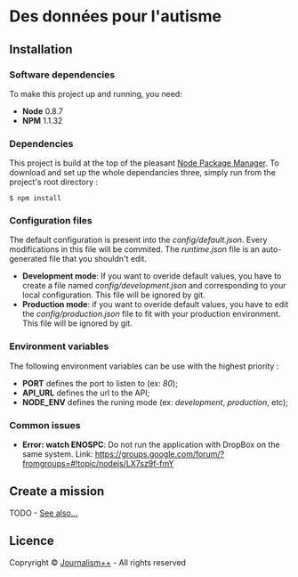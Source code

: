 # Des données pour l'autisme
## Installation
### Software dependencies
To make this project up and running, you need:

* **Node** 0.8.7
* **NPM** 1.1.32


### Dependencies
This project is build at the top of the pleasant [Node Package Manager](http://npmjs.org/). To download and set up the whole dependancies three, simply run from the project's root directory :

    $ npm install

### Configuration files
The default configuration is present into the *config/default.json*. Every modifications in this file will be commited. The *runtime.json* file is an auto-generated file that you shouldn't edit.

* **Development mode**: If you want to overide default values, you have to create a file named *config/development.json* and corresponding to your local configuration. This file will be ignored by git. 
* **Production mode**: if you want to overide default values, you have to edit the *config/production.json* file to fit with your production environment. This file will be ignored by git. 

### Environment variables
The following environment variables can be use with the highest priority :

* **PORT** defines the port to listen to (ex: *80*);
* **API_URL** defines the url to the API;
* **NODE_ENV** defines the runing mode (ex: *development*, *production*, etc);

### Common issues
* **Error: watch ENOSPC**: Do not run the application with DropBox on the same system.
Link: https://groups.google.com/forum/?fromgroups=#!topic/nodejs/LX7sz9f-fmY

## Create a mission
TODO - [See also...](https://github.com/jplusplus/desdonneespourlautisme)

## Licence
Copryright © [Journalism++](http://jplusplus.org) - All rights reserved